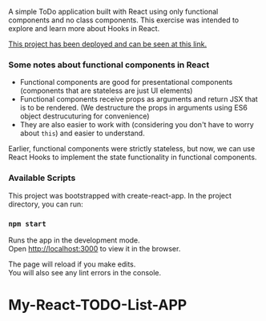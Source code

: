 A simple ToDo application built with React using only functional components and no class components. This exercise was intended to explore and learn more about Hooks in React.

[This project has been deployed and can be seen at this link.](https://heuristic-sammet-ab37a3.netlify.com/)

### Some notes about functional components in React

* Functional components are good for presentational components (components that are stateless are just UI elements)
* Functional components receive props as arguments and return JSX that is to be rendered. (We destructure the props in arguments using ES6 object destrucuturing for convenience)
* They are also easier to work with (considering you don't have to worry about `this`) and easier to understand.

Earlier, functional components were strictly stateless, but now, we can use React Hooks to implement the state functionality in functional components.

### Available Scripts

This project was bootstrapped with create-react-app. In the project directory, you can run:

### `npm start`

Runs the app in the development mode.<br />
Open [http://localhost:3000](http://localhost:3000) to view it in the browser.

The page will reload if you make edits.<br />
You will also see any lint errors in the console.
# My-React-TODO-List-APP
